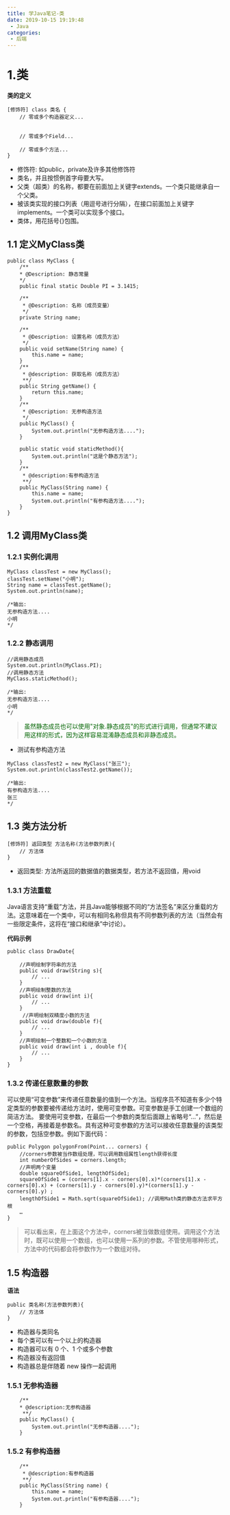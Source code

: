 ```yaml
---
title: 学Java笔记-类
date: 2019-10-15 19:19:48
 - Java
categories:
 - 后端
---
```

# 1.类
**类的定义**
```
[修饰符] class 类名 {
    // 零或多个构造器定义...

    
    // 零或多个Field...
    
    // 零或多个方法...
}
```
- 修饰符: 如public，private及许多其他修饰符
- 类名，并且按惯例首字母要大写。
- 父类（超类）的名称，都要在前面加上关键字extends。一个类只能继承自一个父类。
- 被该类实现的接口列表（用逗号进行分隔），在接口前面加上关键字implements。一个类可以实现多个接口。
- 类体，用花括号{}包围。


## 1.1 定义MyClass类
```
public class MyClass {
    /**
    * @Description: 静态常量
    */
    public final static Double PI = 3.1415;

    /**
     * @Description: 名称（成员变量）
     */
    private String name;

    /**
     * @Description: 设置名称（成员方法）
     */
    public void setName(String name) {
        this.name = name;
    }
    /**
     * @description: 获取名称（成员方法）
     **/
    public String getName() {
        return this.name;
    }
    /**
     * @Description: 无参构造方法
     */
    public MyClass() {
        System.out.println("无参构造方法....");
    }

    public static void staticMethod(){
        System.out.println("这是个静态方法");
    }
    /**
     * @description:有参构造方法
     **/
    public MyClass(String name) {
        this.name = name;
        System.out.println("有参构造方法....");
    }
}
```
## 1.2 调用MyClass类

### 1.2.1 实例化调用
```
MyClass classTest = new MyClass();
classTest.setName("小明");
String name = classTest.getName();
System.out.println(name);

/*输出:
无参构造方法....
小明
*/
```
### 1.2.2 静态调用
```
//调用静态成员
System.out.println(MyClass.PI);
//调用静态方法
MyClass.staticMethod();

/*输出:
无参构造方法....
小明
*/
```
> <font color=006400>虽然静态成员也可以使用"对象.静态成员"的形式进行调用，但通常不建议用这样的形式，因为这样容易混淆静态成员和非静态成员。</font>



- 测试有参构造方法
```
MyClass classTest2 = new MyClass("张三");
System.out.println(classTest2.getName());

/*输出:
有参构造方法....
张三
*/
```

## 1.3 类方法分析
```
[修饰符] 返回类型 方法名称(方法参数列表){
    // 方法体
} 
```
- 返回类型: 方法所返回的数据值的数据类型，若方法不返回值，用void


### 1.3.1 方法重载
Java语言支持“重载”方法，并且Java能够根据不同的“方法签名”来区分重载的方法。这意味着在一个类中，可以有相同名称但具有不同参数列表的方法（当然会有一些限定条件，这将在“接口和继承”中讨论）。

**代码示例**
```
public class DrawDate{

    //声明绘制字符串的方法
    public void draw(String s){          
        // ...
    }
    //声明绘制整数的方法
    public void draw(int i){
        // ...
    }
     //声明绘制双精度小数的方法
    public void draw(double f){
        // ...
    }
    //声明绘制一个整数和一个小数的方法
    public void draw(int i , double f){   
        // ...
    }
}
```
### 1.3.2 传递任意数量的参数

可以使用“可变参数”来传递任意数量的值到一个方法。当程序员不知道有多少个特定类型的参数要被传递给方法时，使用可变参数。可变参数是手工创建一个数组的简洁方法。
要使用可变参数，在最后一个参数的类型后面跟上省略号“…”，然后是一个空格，再接着是参数名。具有这种可变参数的方法可以接收任意数量的该类型的参数，包括空参数。例如下面代码：

```
public Polygon polygonFrom(Point... corners) {
    //corners参数被当作数组处理，可以调用数组属性length获得长度
    int numberOfSides = corners.length;
    //声明两个变量
    double squareOfSide1, lengthOfSide1;
    squareOfSide1 = (corners[1].x - corners[0].x)*(corners[1].x - corners[0].x) + (corners[1].y - corners[0].y)*(corners[1].y - corners[0].y) ;
    lengthOfSide1 = Math.sqrt(squareOfSide1); //调用Math类的静态方法求平方根
    …
}
```
> 可以看出来，在上面这个方法中，corners被当做数组使用。调用这个方法时，既可以使用一个数组，也可以使用一系列的参数。不管使用哪种形式，方法中的代码都会将参数作为一个数组对待。



## 1.5 构造器

**语法**
```
public 类名称(方法参数列表){
    // 方法体
} 
```
- 构造器与类同名 
- 每个类可以有一个以上的构造器 
- 构造器可以有 0 个、1 个或多个参数 
- 构造器没有返回值 
- 构造器总是伴随着 new 操作一起调用

### 1.5.1 无参构造器
```
    /**
    * @description:无参构造器
     **/
    public MyClass() {
        System.out.println("无参构造器....");
    }
```

### 1.5.2 有参构造器
```
    /**
     * @description:有参构造器
     **/
    public MyClass(String name) {
        this.name = name;
        System.out.println("有参构造器....");
    }
```


